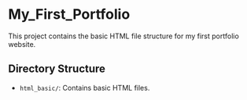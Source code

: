 # My_First_Portfolio

This project contains the basic HTML file structure for my first portfolio website.

## Directory Structure

- `html_basic/`: Contains basic HTML files.
